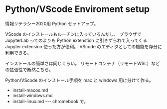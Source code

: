 # Python/VScode Enviroment setup

情報リテラシー2020用 Python セットアップ。

VScode のインストールもルーチンに入っているんだし、
ブラウザで JupyterLab ってのよりも
Python extenstion に引きずられて入ってくる Jupyter extension 使った方が便利。
VScode のエディタとしての機能を存分に利用できる。

インストールの簡単さは同じくらい。
リモートコンテナ（リモートWSL）などの拡張性で断然こちら。

Python/VScode のインストール手順を mac と windows 用に分けて作る。

* install-macos.md
* install-windows.md
* install-linux.md --- chromebook で。